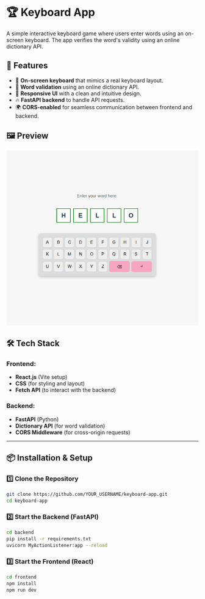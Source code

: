 # 🏆 Keyboard App

A simple interactive keyboard game where users enter words using an on-screen keyboard. The app verifies the word's validity using an online dictionary API.

## 🚀 Features

- 🎹 **On-screen keyboard** that mimics a real keyboard layout.
- 📝 **Word validation** using an online dictionary API.
- 🎨 **Responsive UI** with a clean and intuitive design.
- 🔥 **FastAPI backend** to handle API requests.
- 🌍 **CORS-enabled** for seamless communication between frontend and backend.

## 🖼️ Preview

![Keyboard App Screenshot](./keyboard-app/public/keyboard-app-screenshot.png)

## 🛠️ Tech Stack

### Frontend:

- **React.js** (Vite setup)
- **CSS** (for styling and layout)
- **Fetch API** (to interact with the backend)

### Backend:

- **FastAPI** (Python)
- **Dictionary API** (for word validation)
- **CORS Middleware** (for cross-origin requests)

---

## 📦 Installation & Setup

### 1️⃣ Clone the Repository

```sh
git clone https://github.com/YOUR_USERNAME/keyboard-app.git
cd keyboard-app
```

### 2️⃣ Start the Backend (FastAPI)

```sh
cd backend
pip install -r requirements.txt
uvicorn MyActionListener:app --reload
```

### 3️⃣ Start the Frontend (React)

```sh
cd frontend
npm install
npm run dev
```
